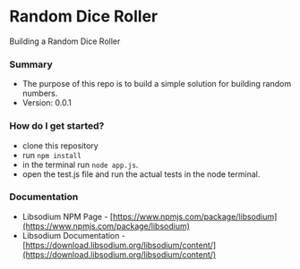 # Random Dice Roller #

Building a Random Dice Roller

### Summary ###

* The purpose of this repo is to build a simple solution for building random numbers.
* Version: 0.0.1

### How do I get started? ###

* clone this repository
* run `npm install`
* in the terminal run `node app.js`.
* open the test.js file and run the actual tests in the node terminal.

### Documentation ###

* Libsodium NPM Page - [https://www.npmjs.com/package/libsodium](https://www.npmjs.com/package/libsodium) 
* Libsodium Documentation - [https://download.libsodium.org/libsodium/content/](https://download.libsodium.org/libsodium/content/)
